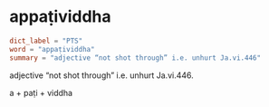# appaṭividdha

``` toml
dict_label = "PTS"
word = "appaṭividdha"
summary = "adjective “not shot through” i.e. unhurt Ja.vi.446"
```

adjective “not shot through” i.e. unhurt Ja.vi.446.

a \+ paṭi \+ viddha

